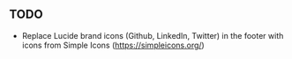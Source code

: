  
## TODO

- Replace Lucide brand icons (Github, LinkedIn, Twitter) in the footer with icons from Simple Icons (https://simpleicons.org/)
